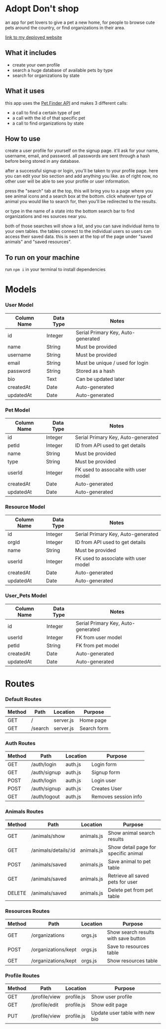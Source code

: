 # Adopt Don't shop

an app for pet lovers to give a pet a new home, for people to browse cute pets around the country, or find organizations in their area.

[link to my deployed website](https://han-adoption-app.herokuapp.com/)

## What it includes

* create your own profile
* search a huge database of available pets by type
* search for organizations by state

## What it uses

this app uses the [Pet Finder API](https://www.petfinder.com/developers/v2/docs) and makes 3 different calls:
* a call to find a certain type of pet
* a call with the id of that specific pet
* a call to find organizations by state

## How to use

create a user profile for yourself on the signup page. it'll ask for your name, username, email, and password.
all passwords are sent through a hash before being stored in any database.

after a successful signup or login, you'll be taken to your profile page. here you can edit your bio section and add 
anything you like. as of right now, no other user will be able to see your profile or user information.

press the "search" tab at the top, this will bring you to a page where you see animal icons and a search box at the bottom.
click whatever type of animal you would like to search for, then you'll be redirected to the results.

or type in the name of a state into the bottom search bar to find organizations and res sources near you.

both of those searches will show a list, and you can save individual items to your own tables. the tables connect to the 
individual users so users can access their saved data. this is seen at the top of the page under 
"saved animals" and "saved resources".

## To run on your machine
run `npm i` in your terminal to install dependencies 


# Models

### User Model

| Column Name | Data Type | Notes |
| --------------- | ------------- | ------------------------------ |
| id | Integer | Serial Primary Key, Auto-generated |
| name | String | Must be provided |
| username | String | Must be provided |
| email | String | Must be unique / used for login |
| password | String | Stored as a hash |
| bio | Text | Can be updated later |
| createdAt | Date | Auto-generated |
| updatedAt | Date | Auto-generated |

### Pet Model

| Column Name | Data Type | Notes |
| --------------- | ------------- | ------------------------------ |
| id | Integer | Serial Primary Key, Auto-generated |
| petId | Integer | ID from API used to get details |
| name | String | Must be provided |
| type | String | Must be provided |
| userId | Integer | FK used to assocaite with user model |
| createdAt | Date | Auto-generated |
| updatedAt | Date | Auto-generated |

### Resource Model

| Column Name | Data Type | Notes |
| --------------- | ------------- | ------------------------------ |
| id | Integer | Serial Primary Key, Auto-generated |
| orgId | Integer | ID from API used to get details |
| name | String | Must be provided |
| userId | Integer | FK used to associate with user model |
| createdAt | Date | Auto-generated |
| updatedAt | Date | Auto-generated |

### User_Pets Model

| Column Name | Data Type | Notes |
| --------------- | ------------- | ------------------------------ |
| id | Integer | Serial Primary Key, Auto-generated |
| userId | Integer | FK from user model |
| petId | String | FK from pet model |
| createdAt | Date | Auto-generated |
| updatedAt | Date | Auto-generated |


# Routes

### Default Routes

| Method | Path | Location | Purpose |
| ------ | ---------------- | -------------- | ------------------- |
| GET | / | server.js | Home page |
| GET | /search | server.js | Search form |

### Auth Routes

| Method | Path | Location | Purpose |
| ------ | ---------------- | -------------- | ------------------- |
| GET | /auth/login | auth.js | Login form |
| GET | /auth/signup | auth.js | Signup form |
| POST | /auth/login | auth.js | Login user |
| POST | /auth/signup | auth.js | Creates User |
| GET | /auth/logout | auth.js | Removes session info |

### Animals Routes

| Method | Path | Location | Purpose |
| ------ | ---------------- | -------------- | ------------------- |
| GET | /animals/show | animals.js | Show animal search results |
| GET | /animals/details/:id | animals.js | Show detail page for specific animal |
| POST | /animals/saved | animals.js | Save animal to pet table |
| GET | /animals/saved | animals.js | Retrieve all saved pets for user |
| DELETE | /animals/saved | animals.js | Delete pet from pet table |

### Resources Routes

| Method | Path | Location | Purpose |
| ------ | ---------------- | -------------- | ------------------- |
| GET | /organizations | orgs.js | Show search results with save button |
| POST | /organizations/kept | orgs.js | Save to resources table |
| GET | /organizations/kept | orgs.js | Show resources table |

### Profile Routes

| Method | Path | Location | Purpose |
| ------ | ---------------- | -------------- | ------------------- |
| GET | /profile/view | profile.js | Show user profile |
| GET | /profile/edit | profile.js | Show edit page |
| PUT | /profile/view | profile.js | Update user table with new bio |


